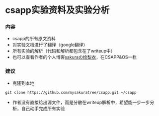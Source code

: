 # csapp实验资料及实验分析

### 内容

- csapp的所有原文资料
- 对实验文档进行了翻译（google翻译）
- 所有实验的解析（代码和解析都包含在了writeup中）
- 也可以查看作者的个人博客[sakuraの绘梨衣](https://www.hiteva.cn)，在CSAPP&OS一栏

### 建议

- 克隆到本地

```
git clone https://github.com/mysakuratree/csapp.git ~/csapp
```

- 作者没有直接给出源文件，而是分散在writeup解析中，希望能一步一步分析，自己动手完成所有实验



